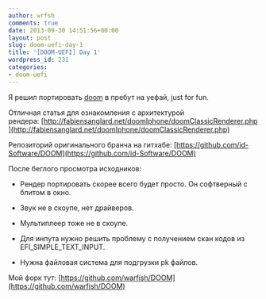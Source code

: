 ```yaml
---
author: wrfsh
comments: true
date: 2013-09-30 14:51:56+00:00
layout: post
slug: doom-uefi-day-1
title: '[DOOM-UEFI] Day 1'
wordpress_id: 231
categories:
- doom-uefi
---
```


Я решил портировать [doom](http://en.wikipedia.org/wiki/Doom_(video_game)) в пребут на уефай, just for fun.

Отличная статья для ознакомления с архитектурой рендера: [http://fabiensanglard.net/doomIphone/doomClassicRenderer.php](http://fabiensanglard.net/doomIphone/doomClassicRenderer.php)

Репозиторий оригинального бранча на гитхабе: [https://github.com/id-Software/DOOM](https://github.com/id-Software/DOOM)

После беглого просмотра исходников:



	
  * Рендер портировать скорее всего будет просто. Он софтверный с блитом в окно.

	
  * Звук не в скоупе, нет драйверов.

	
  * Мультиплеер тоже не в скоупе.

	
  * Для инпута нужно решить проблему с получением скан кодов из EFI_SIMPLE_TEXT_INPUT.

	
  * Нужна файловая система для подгрузки pk файлов.


Мой форк тут: [https://github.com/warfish/DOOM](https://github.com/warfish/DOOM)
